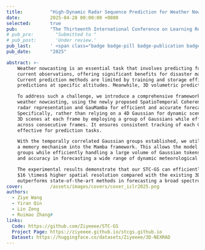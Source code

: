 ```yaml
---
title:          "High-Dynamic Radar Sequence Prediction for Weather Nowcasting Using Spatiotemporal Coherent Gaussian Representation"
date:           2025-04-28 00:00:00 +0800
selected:       true
pub:            "The Thirteenth International Conference on Learning Representations (ICLR)"
# pub_pre:        "Submitted to "
# pub_post:       'Under review.'
pub_last:       ' <span class="badge badge-pill badge-publication badge-warning">Oral</span>'
pub_date:       "2025"

abstract: >-
    Weather nowcasting is an essential task that involves predicting future radar echo sequences based on 
    current observations, offering significant benefits for disaster management, transportation, and urban planning.
    Current prediction methods are limited by training and storage efficiency, mainly focusing on 2D spatial 
    predictions at specific altitudes. Meanwhile, 3D volumetric predictions at each timestamp remain largely unexplored.

    To address such a challenge, we introduce a comprehensive framework for 3D radar sequence prediction in 
    weather nowcasting, using the newly proposed SpatioTemporal Coherent Gaussian Splatting (STC-GS) for dynamic 
    radar representation and GauMamba for efficient and accurate forecasting.
    Specifically, rather than relying on a 4D Gaussian for dynamic scene reconstruction, STC-GS optimizes 
    3D scenes at each frame by employing a group of Gaussians while effectively capturing their movements 
    across consecutive frames. It ensures consistent tracking of each Gaussian over time, making it particularly 
    effective for prediction tasks.

    With the temporally correlated Gaussian groups established, we utilize them to train GauMamba, which integrates 
    a memory mechanism into the Mamba framework. This allows the model to learn the temporal evolution of Gaussian 
    groups while efficiently handling a large volume of Gaussian tokens. As a result, it achieves both efficiency 
    and accuracy in forecasting a wide range of dynamic meteorological radar signals.

    The experimental results demonstrate that our STC-GS can efficiently represent 3D radar sequences with over 
    $16 \times$ higher spatial resolution compared with the existing 3D representation methods, while GauMamba 
    outperforms state-of-the-art methods in forecasting a broad spectrum of high-dynamic weather conditions.
cover:          /assets/images/covers/cover_iclr2025.png
authors:
  - Ziye Wang
  - Yiran Qin
  - Lin Zeng
  - Ruimao Zhang#
links:
  Code: https://github.com/Ziyeeee/STC-GS
  Project Page: https://ziyeeee.github.io/stcgs.github.io
  Dataset: https://huggingface.co/datasets/Ziyeeee/3D-NEXRAD
---
```

